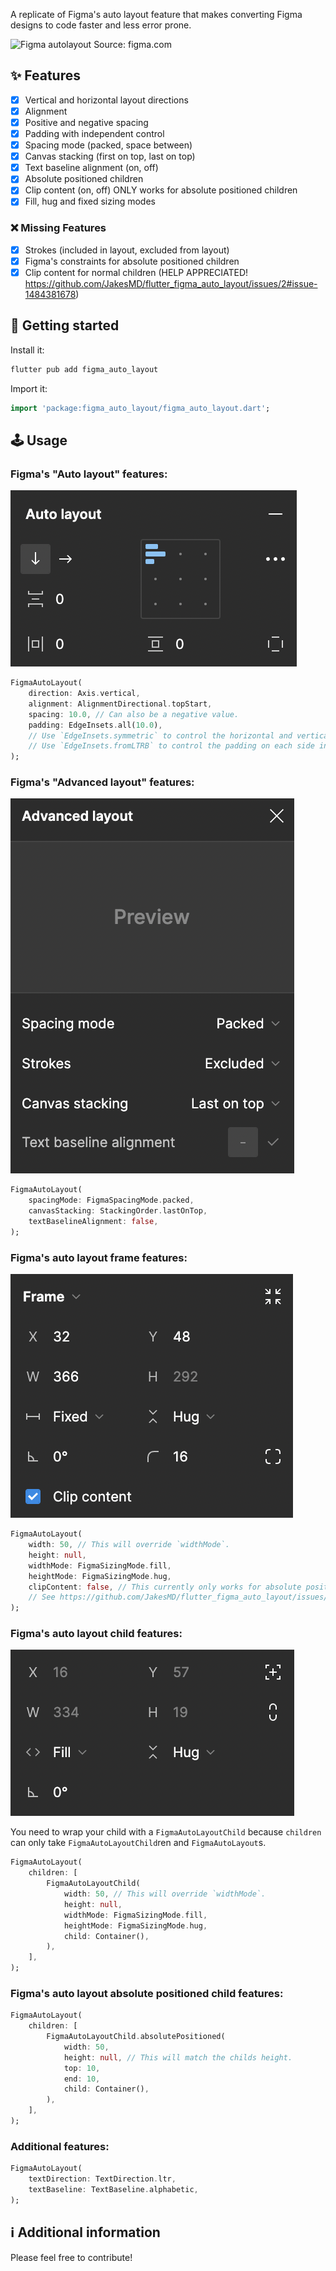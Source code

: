 A replicate of Figma's auto layout feature that makes converting Figma designs to code faster and less error prone.

![Figma autolayout](https://help.figma.com/hc/article_attachments/5979592402839/auto-layout-panel.png)
Source: figma.com

## :sparkles: Features
- [x] Vertical and horizontal layout directions
- [x] Alignment
- [x] Positive and negative spacing
- [x] Padding with independent control
- [x] Spacing mode (packed, space between)
- [x] Canvas stacking (first on top, last on top)
- [x] Text baseline alignment (on, off)
- [x] Absolute positioned children
- [x] Clip content (on, off) ONLY works for absolute positioned children
- [x] Fill, hug and fixed sizing modes

### :x: Missing Features
- [x] Strokes (included in layout, excluded from layout)
- [x] Figma's constraints for absolute positioned children
- [x] Clip content for normal children (HELP APPRECIATED! https://github.com/JakesMD/flutter_figma_auto_layout/issues/2#issue-1484381678)

## :rocket: Getting started

Install it:
``` dart
flutter pub add figma_auto_layout
```

Import it:
``` dart
import 'package:figma_auto_layout/figma_auto_layout.dart';
```

## :joystick: Usage

### Figma's "Auto layout" features:
![Figma autolayout](https://raw.githubusercontent.com/JakesMD/flutter_figma_auto_layout/main/screenshots/figma_auto_layout.png)

``` dart
FigmaAutoLayout(
    direction: Axis.vertical,
    alignment: AlignmentDirectional.topStart,
    spacing: 10.0, // Can also be a negative value.
    padding: EdgeInsets.all(10.0),
    // Use `EdgeInsets.symmetric` to control the horizontal and vertical padding seperately.
    // Use `EdgeInsets.fromLTRB` to control the padding on each side individually.
);
```

### Figma's "Advanced layout" features:
![Figma advanced layout](https://raw.githubusercontent.com/JakesMD/flutter_figma_auto_layout/main/screenshots/figma_advanced_layout.png)

``` dart
FigmaAutoLayout(
    spacingMode: FigmaSpacingMode.packed,
    canvasStacking: StackingOrder.lastOnTop,
    textBaselineAlignment: false,
);
```

### Figma's auto layout frame features:
![Figma advanced layout frame](https://raw.githubusercontent.com/JakesMD/flutter_figma_auto_layout/main/screenshots/figma_auto_layout_frame.png)
``` dart
FigmaAutoLayout(
    width: 50, // This will override `widthMode`.
    height: null,
    widthMode: FigmaSizingMode.fill,
    heightMode: FigmaSizingMode.hug,
    clipContent: false, // This currently only works for absolute positioned children.
    // See https://github.com/JakesMD/flutter_figma_auto_layout/issues/2#issue-1484381678
);
```

### Figma's auto layout child features:
![Figma auto layout child](https://raw.githubusercontent.com/JakesMD/flutter_figma_auto_layout/main/screenshots/figma_auto_layout_child.png)

You need to wrap your child with a `FigmaAutoLayoutChild` because `children` can only take `FigmaAutoLayoutChild`ren and `FigmaAutoLayout`s.
``` dart
FigmaAutoLayout(
    children: [
        FigmaAutoLayoutChild(
            width: 50, // This will override `widthMode`.
            height: null,
            widthMode: FigmaSizingMode.fill,
            heightMode: FigmaSizingMode.hug,
            child: Container(),
        ),
    ],
);
```

### Figma's auto layout absolute positioned child features:
``` dart
FigmaAutoLayout(
    children: [
        FigmaAutoLayoutChild.absolutePositioned(
            width: 50,
            height: null, // This will match the childs height.
            top: 10,
            end: 10,
            child: Container(),
        ),
    ],
);
```

### Additional features:
``` dart
FigmaAutoLayout(
    textDirection: TextDirection.ltr,
    textBaseline: TextBaseline.alphabetic,
);
```

## :information_source: Additional information
Please feel free to contribute!